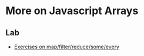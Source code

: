 # More on Javascript Arrays

## Lab

- [Exercises on map/filter/reduce/some/every](https://github.com/thoughtworks-jumpstart/higher-order-functions-exercises)